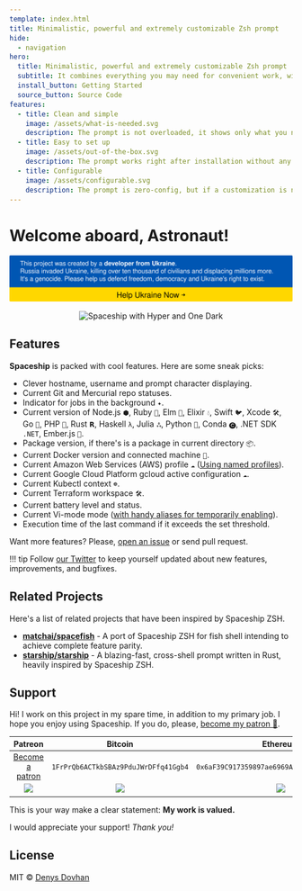 ```yaml
---
template: index.html
title: Minimalistic, powerful and extremely customizable Zsh prompt
hide:
  - navigation
hero:
  title: Minimalistic, powerful and extremely customizable Zsh prompt
  subtitle: It combines everything you may need for convenient work, without unnecessary complications, like a real spaceship.
  install_button: Getting Started
  source_button: Source Code
features:
  - title: Clean and simple
    image: /assets/what-is-needed.svg
    description: The prompt is not overloaded, it shows only what you need at the moment (current directory, git branch, etc).
  - title: Easy to set up
    image: /assets/out-of-the-box.svg
    description: The prompt works right after installation without any additional configuration. install it and use it.
  - title: Configurable
    image: /assets/configurable.svg
    description: The prompt is zero-config, but if a customization is needed, it provides an easy-to-use interface for customization.
---
```


# Welcome aboard, Astronaut!

[![SWUbanner](https://raw.githubusercontent.com/vshymanskyy/StandWithUkraine/main/banner-direct-single.svg)](https://stand-with-ukraine.pp.ua)

<p align="center">
  <img alt="Spaceship with Hyper and One Dark" src="https://user-images.githubusercontent.com/10276208/36086434-5de52ace-0ff2-11e8-8299-c67f9ab4e9bd.gif" width="980px">
</p>

## Features

**Spaceship** is packed with cool features. Here are some sneak picks:

- Clever hostname, username and prompt character displaying.
- Current Git and Mercurial repo statuses.
- Indicator for jobs in the background `✦`.
- Current version of Node.js `⬢`, Ruby `💎`, Elm `🌳`, Elixir `💧`, Swift `🐦`, Xcode `🛠`, Go `🐹`, PHP `🐘`, Rust `𝗥`, Haskell `λ`, Julia `ஃ`, Python `🐍`, Conda `🅒`, .NET SDK `.NET`, Ember.js `🐹`.
- Package version, if there's is a package in current directory `📦`.
- Current Docker version and connected machine `🐳`.
- Current Amazon Web Services (AWS) profile `☁️` ([Using named profiles](http://docs.aws.amazon.com/cli/latest/userguide/cli-multiple-profiles.html)).
- Current Google Cloud Platform gcloud active configuration `☁️`.
- Current Kubectl context `☸️`.
- Current Terraform workspace `🛠`.
- Current battery level and status.
- Current Vi-mode mode ([with handy aliases for temporarily enabling](./options.md#vi-mode-vi_mode)).
- Execution time of the last command if it exceeds the set threshold.

Want more features? Please, [open an issue](https://github.com/spaceship-prompt/yspaceship-prompt/issues/new/choose) or send pull request.

<!-- prettier-ignore -->
!!! tip
    Follow [our Twitter](//twitter.com/SpaceshipPrompt) to keep yourself updated about new features, improvements, and bugfixes.

## Related Projects

Here's a list of related projects that have been inspired by Spaceship ZSH.

- [**matchai/spacefish**](https://github.com/matchai/spacefish) - A port of Spaceship ZSH for fish shell intending to achieve complete feature parity.
- [**starship/starship**](https://github.com/starship/starship) - A blazing-fast, cross-shell prompt written in Rust, heavily inspired by Spaceship ZSH.

## Support

Hi! I work on this project in my spare time, in addition to my primary job. I hope you enjoy using Spaceship. If you do, please, [become my patron 🤝][patreon-url].

|                                                                       Patreon                                                                       |                                                            Bitcoin                                                             |                                                            Ethereum                                                            |
| :-------------------------------------------------------------------------------------------------------------------------------------------------: | :----------------------------------------------------------------------------------------------------------------------------: | :----------------------------------------------------------------------------------------------------------------------------: |
|                                                           [Become a patron][patreon-url]                                                            |                                              `1FrPrQb6ACTkbSBAz9PduJWrDFfq41Ggb4`                                              |                                          `0x6aF39C917359897ae6969Ad682C14110afe1a0a1`                                          |
| <a href="https://www.patreon.com/spaceship-prompt"><img src="https://c5.patreon.com/external/logo/become_a_patron_button@2x.png" width="150px"></a> | <img src="https://user-images.githubusercontent.com/3459374/33760933-1c9b81b4-dc10-11e7-8e4b-22d81f98c138.png" width="100px"/> | <img src="https://user-images.githubusercontent.com/3459374/33760932-1c7b3fb2-dc10-11e7-9774-411264d533da.png" width="100px"/> |

This is your way make a clear statement: **My work is valued.**

I would appreciate your support! _Thank you!_

## License

MIT © [Denys Dovhan](http://denysdovhan.com)

[patreon-url]: https://www.patreon.com/denysdovhan
[patreon-image]: https://img.shields.io/badge/zsh-%3E%3Dv5.2-777777.svg?style=flat-square
